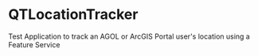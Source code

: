 # QTLocationTracker
Test Application to track an AGOL or ArcGIS Portal user's location using a Feature Service
